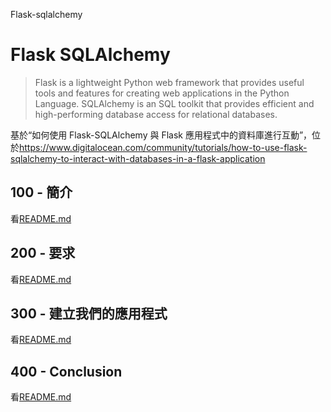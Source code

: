Flask-sqlalchemy

# Flask SQLAlchemy

> Flask is a lightweight Python web framework that provides useful tools and features for creating web applications in the Python Language.
> SQLAlchemy is an SQL toolkit that provides efficient and high-performing database access for relational databases.

基於“如何使用 Flask-SQLAlchemy 與 Flask 應用程式中的資料庫進行互動”，位於<https://www.digitalocean.com/community/tutorials/how-to-use-flask-sqlalchemy-to-interact-with-databases-in-a-flask-application>

## 100 - 簡介

看[README.md](./100/README.md)

## 200 - 要求

看[README.md](./200/README.md)

## 300 - 建立我們的應用程式

看[README.md](./300/README.md)

## 400 - Conclusion

看[README.md](./400/README.md)
